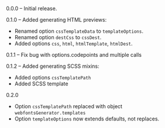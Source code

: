 0.0.0 &ndash; Initial release.


0.1.0 &ndash; Added generating HTML previews:

* Renamed option `cssTemplateData` to `templateOptions`.
* Renamed option `destCss` to `cssDest`.
* Added options `css`, `html`, `htmlTemplate`, `htmlDest`.

0.1.1 &ndash; Fix bug with options.codepoints and multiple calls

0.1.2 &ndash; Added generating SCSS mixins:

* Added options `cssTemplatePath`
* Added SCSS template

0.2.0

* Option `cssTemplatePath` replaced with object `webfontsGenerator.templates`
* Option `templateOptions` now extends defaults, not replaces.
